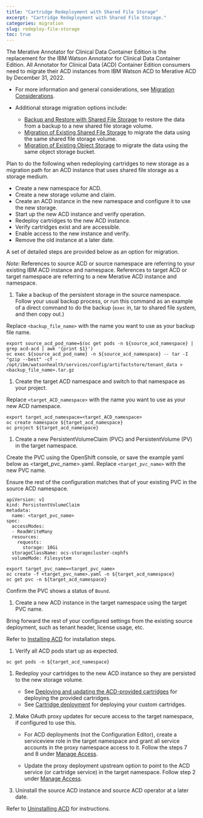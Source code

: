 ```yaml
---
title: "Cartridge Redeployment with Shared File Storage"
excerpt: "Cartridge Redeployment with Shared File Storage."
categories: migration
slug: redeploy-file-storage
toc: true
---
```


The Merative Annotator for Clinical Data Container Edition is the replacement for the IBM Watson Annotator for Clinical Data Container Edition. All Annotator for Clinical Data (ACD) Container Edition consumers need to migrate their ACD instances from IBM Watson ACD to Merative ACD by December 31, 2022.

- For more information and general considerations, see [Migration Considerations](/migration/considerations/).
- Additional storage migration options include:

  - [Backup and Restore with Shared File Storage](/migration/restore-file-storage/) to restore the data from a backup to a new shared file storage volume.
  - [Migration of Existing Shared File Storage](/migration/migrate-file-storage/) to migrate the data using the same shared file storage volume.
  - [Migration of Existing Object Storage](/migration/migrate-object-storage/) to migrate the data using the same object storage bucket.

Plan to do the following when redeploying cartridges to new storage as a migration path for an ACD instance that uses shared file storage as a storage medium.

- Create a new namespace for ACD.
- Create a new storage volume and claim.
- Create an ACD instance in the new namespace and configure it to use the new storage.
- Start up the new ACD instance and verify operation.
- Redeploy cartridges to the new ACD instance.
- Verify cartridges exist and are accessible.
- Enable access to the new instance and verify.
- Remove the old instance at a later date.

A set of detailed steps are provided below as an option for migration.

_Note:_ References to source ACD or source namespace are referring to your existing IBM ACD instance and namespace. References to target ACD or target namespace are referring to a new Merative ACD instance and namespace.

1. Take a backup of the persistent storage in the source namespace. Follow your usual backup process, or run this command as an example of a direct command to do the backup (`exec` in, tar to shared file system, and then copy out.)

  Replace `<backup_file_name>` with the name you want to use as your backup file name.

  ```
  export source_acd_pod_name=$(oc get pods -n ${source_acd_namespace} | grep acd-acd | awk '{print $1}')
  oc exec ${source_acd_pod_name} -n ${source_acd_namespace} -- tar -I "gzip --best" -cf - /opt/ibm/watsonhealth/services/config/artifactstore/tenant_data > <backup_file_name>.tar.gz
  ```

1. Create the target ACD namespace and switch to that namespace as your project.

  Replace `<target_ACD_namespace>` with the name you want to use as your new ACD namespace.

  ```
  export target_acd_namespace=<target_ACD_namespace>
  oc create namespace ${target_acd_namespace}
  oc project ${target_acd_namespace}
  ```

1. Create a new PersistentVolumeClaim (PVC) and PersistentVolume (PV) in the target namespace.

  Create the PVC using the OpenShift console, or save the example yaml below as <target_pvc_name>.yaml. Replace `<target_pvc_name>` with the new PVC name.

  Ensure the rest of the configuration matches that of your existing PVC in the source ACD namespace.

  ```
  apiVersion: v1
  kind: PersistentVolumeClaim
  metadata:
    name: <target_pvc_name>
  spec:
    accessModes:
    - ReadWriteMany
    resources:
      requests:
        storage: 10Gi
    storageClassName: ocs-storagecluster-cephfs
    volumeMode: Filesystem
  ```

  ```
  export target_pvc_name=<target_pvc_name>
  oc create -f <target_pvc_name>.yaml -n ${target_acd_namespace}
  oc get pvc -n ${target_acd_namespace}
  ```
  Confirm the PVC shows a status of `Bound`.

1. Create a new ACD instance in the target namespace using the target PVC name.

  Bring forward the rest of your configured settings from the existing source deployment, such as tenant header, license usage, etc.

  Refer to [Installing ACD](/installing/installing/) for installation steps.

1. Verify all ACD pods start up as expected.

  ```
  oc get pods -n ${target_acd_namespace}
  ```

1. Redeploy your cartridges to the new ACD instance so they are persisted to the new storage volume.

    - See [Deploying and updating the ACD-provided cartridges](/usage/getting-started/#deploying-and-updating-the-acd-provided-cartridges) for deploying the provided cartridges.
    - See [Cartridge deployment](/usage/customizing/#cartridge-deployment) for deploying your custom cartridges.

1. Make OAuth proxy updates for secure access to the target namespace, if configured to use this.

    - For ACD deployments (not the Configuration Editor), create a serviceview role in the target namespace and grant all service accounts in the proxy namespace access to it. Follow the steps 7 and 8 under [Manage Access](/security/manage-access/).

    - Update the proxy deployment upstream option to point to the ACD service (or cartridge service) in the target namespace. Follow step 2 under [Manage Access](/security/manage-access/).

1. Uninstall the source ACD instance and source ACD operator at a later date.

  Refer to [Uninstalling ACD](https://merative.github.io/acd-containers/installing/uninstalling/) for instructions.
